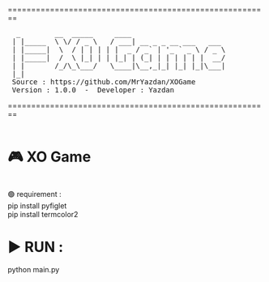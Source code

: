 
<span>========================================================</span><br/>
<pre>
  _        __  _____     ____                      
 | |_____  \ \/ / _ \   / ___| __ _ _ __ ___   ___ 
 | |_____|  \  / | | | | |  _ / _` | '_ ` _ \ / _ \
 | |_____|  /  \ |_| | | |_| | (_| | | | | | |  __/
 | |       /_/\_\___/   \____|\__,_|_| |_| |_|\___|
 |_|                                               
 Source : https://github.com/MrYazdan/XOGame
 Version : 1.0.0  -  Developer : Yazdan
</pre>
<span>========================================================</span><br/>
<br/>
# 🎮 XO Game<br/>
<br/>
🟢 requirement :<br/>
pip install pyfiglet<br/>
pip install termcolor2<br/>

# ▶ RUN :<br/>
python main.py
